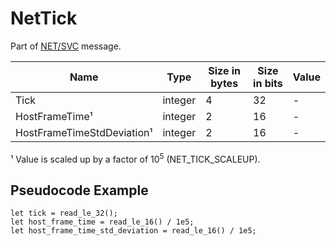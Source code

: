 # NetTick

Part of [NET/SVC](../netsvc.md) message.

| Name | Type | Size in bytes | Size in bits | Value |
| --- | --- | --- | --- | --- |
| Tick | integer | 4 | 32 | - |
| HostFrameTime¹ | integer | 2 | 16 | - |
| HostFrameTimeStdDeviation¹ | integer | 2 | 16 | - |

¹ Value is scaled up by a factor of 10<sup title="undefined">5</sup> (NET_TICK_SCALEUP).

## Pseudocode Example

```rust,noplaypen,ignore
let tick = read_le_32();
let host_frame_time = read_le_16() / 1e5;
let host_frame_time_std_deviation = read_le_16() / 1e5;
```
